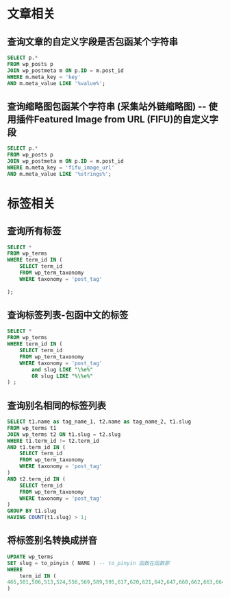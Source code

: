 # 文章相关

## 查询文章的自定义字段是否包函某个字符串
```sql
SELECT p.* 
FROM wp_posts p
JOIN wp_postmeta m ON p.ID = m.post_id 
WHERE m.meta_key = 'key' 
AND m.meta_value LIKE '%value%';
```

## 查询缩略图包函某个字符串 (采集站外链缩略图) -- 使用插件Featured Image from URL (FIFU)的自定义字段
```sql
SELECT p.* 
FROM wp_posts p
JOIN wp_postmeta m ON p.ID = m.post_id 
WHERE m.meta_key = 'fifu_image_url' 
AND m.meta_value LIKE '%strings%';
```


# 标签相关

## 查询所有标签
```sql
SELECT *
FROM wp_terms
WHERE term_id IN (
    SELECT term_id
    FROM wp_term_taxonomy
    WHERE taxonomy = 'post_tag'
		
);
```

## 查询标签列表-包函中文的标签
```sql
SELECT *
FROM wp_terms
WHERE term_id IN (
    SELECT term_id
    FROM wp_term_taxonomy
    WHERE taxonomy = 'post_tag'
		and slug LIKE "\%e%" 
		OR slug LIKE "%\%e%" 
) ;


```
## 查询别名相同的标签列表
```sql
SELECT t1.name as tag_name_1, t2.name as tag_name_2, t1.slug 
FROM wp_terms t1
JOIN wp_terms t2 ON t1.slug = t2.slug
WHERE t1.term_id != t2.term_id
AND t1.term_id IN (
    SELECT term_id
    FROM wp_term_taxonomy
    WHERE taxonomy = 'post_tag'
)
AND t2.term_id IN (
    SELECT term_id
    FROM wp_term_taxonomy
    WHERE taxonomy = 'post_tag'
)
GROUP BY t1.slug
HAVING COUNT(t1.slug) > 1;

```
## 将标签别名转换成拼音
```sql
UPDATE wp_terms 
SET slug = to_pinyin ( NAME ) -- to_pinyin 函数在函数那
WHERE
	term_id IN (
465,501,506,513,524,556,569,589,595,617,620,621,642,647,660,662,663,664,665,676,684,686,687,689,690,702,705,716,766,770,783,785,796,799,837,841,848,855,857,868,869,875,877,879,880,884,886,891,951,953,958,959,960,985,986,987
)
```